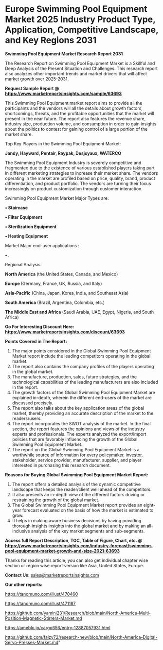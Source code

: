 # Europe Swimming Pool Equipment Market 2025 Industry Product Type, Application, Competitive Landscape, and Key Regions 2031

<strong>Swimming Pool Equipment Market Research Report 2031</strong>

The Research Report on Swimming Pool Equipment Market is a Skillful and Deep Analysis of the Present Situation and Challenges. This research report also analyzes other important trends and market drivers that will affect market growth over 2025-2031.

<strong>Request Sample Report @ <a href=https://www.marketreportsinsights.com/sample/63693>https://www.marketreportsinsights.com/sample/63693</a></strong>

This Swimming Pool Equipment market report aims to provide all the participants and the vendors will all the details about growth factors, shortcomings, threats, and the profitable opportunities that the market will present in the near future. The report also features the revenue share, industry size, production volume, and consumption in order to gain insights about the politics to contest for gaining control of a large portion of the market share.

Top Key Players in the Swimming Pool Equipment Market:

<strong>Jandy, Hayward, Pentair, Raypak, Desjoyaux, WATERCO</strong>

The Swimming Pool Equipment Industry is severely competitive and fragmented due to the existence of various established players taking part in different marketing strategies to increase their market share. The vendors operating in the market are profiled based on price, quality, brand, product differentiation, and product portfolio. The vendors are turning their focus increasingly on product customization through customer interaction.

Swimming Pool Equipment Market Major Types are:

<strong>• Staircase

• Filter Equipment

• Sterilization Equipment

• Heating Equipment</strong>

Market Major end-user applications :

<strong>• .</strong>

Regional Analysis

</u><strong><b>North America</b></strong> (the United States, Canada, and Mexico)

<strong><b>Europe </b></strong>(Germany, France, UK, Russia, and Italy)

<strong><b>Asia-Pacific</b></strong> (China, Japan, Korea, India, and Southeast Asia)

<strong><b>South America</b></strong> (Brazil, Argentina, Colombia, etc.)

<strong><b>The Middle East and Africa</b></strong> (Saudi Arabia, UAE, Egypt, Nigeria, and South Africa)

<strong>Go For Interesting Discount Here: <a href=https://www.marketreportsinsights.com/discount/63693>https://www.marketreportsinsights.com/discount/63693</a></strong>

<strong>Points Covered in The Report:</strong>
<ol>
  <li>The major points considered in the Global Swimming Pool Equipment Market report include the leading competitors operating in the global market.</li>
  <li>The report also contains the company profiles of the players operating in the global market.</li>
  <li>The manufacture, production, sales, future strategies, and the technological capabilities of the leading manufacturers are also included in the report.</li>
  <li>The growth factors of the Global Swimming Pool Equipment Market are explained in-depth, wherein the different end-users of the market are discussed precisely.</li>
  <li>The report also talks about the key application areas of the global market, thereby providing an accurate description of the market to the readers/users.</li>
  <li>The report incorporates the SWOT analysis of the market. In the final section, the report features the opinions and views of the industry experts and professionals. The experts analyzed the export/import policies that are favorably influencing the growth of the Global Swimming Pool Equipment Market.</li>
  <li>The report on the Global Swimming Pool Equipment Market is a worthwhile source of information for every policymaker, investor, stakeholder, service provider, manufacturer, supplier, and player interested in purchasing this research document.</li>
</ol>
<strong>Reasons for Buying Global Swimming Pool Equipment Market Report:</strong>

<ol>
  <li>The report offers a detailed analysis of the dynamic competitive landscape that keeps the reader/client well ahead of the competitors.</li>
  <li>It also presents an in-depth view of the different factors driving or restraining the growth of the global market.</li>
  <li>The Global Swimming Pool Equipment Market report provides an eight-year forecast evaluated on the basis of how the market is estimated to grow.</li>
  <li>It helps in making aware business decisions by having providing thorough insights insights into the global market and by making an all-inclusive analysis of the key market segments and sub-segments.</li>
</ol>
<strong>Access full Report Description, TOC, Table of Figure, Chart, etc. @ <a href=https://www.marketreportsinsights.com/industry-forecast/swimming-pool-equipment-market-growth-and-size-2021-63693>https://www.marketreportsinsights.com/industry-forecast/swimming-pool-equipment-market-growth-and-size-2021-63693</a></strong>


Thanks for reading this article; you can also get individual chapter wise section or region wise report version like Asia, United States, Europe.

<strong>Contact Us:</strong>
sales@marketreportsinsights.com

<strong>Our other reports:</strong>

<a href=https://tanomuno.com/illust/470460>https://tanomuno.com/illust/470460</a>

<a href=https://tanomuno.com/illust/471187>https://tanomuno.com/illust/471187</a>

<a href=https://github.com/yamini231/Research/blob/main/North-America-Multi-Position-Magnetic-Stirrers-Market.md>https://github.com/yamini231/Research/blob/main/North-America-Multi-Position-Magnetic-Stirrers-Market.md</a>

<a href=https://ameblo.jp/cargo656/entry-12887057931.html>https://ameblo.jp/cargo656/entry-12887057931.html</a>

<a href=https://github.com/faizy72/research-new/blob/main/North-America-Digital-Servo-Presses-Market.md>https://github.com/faizy72/research-new/blob/main/North-America-Digital-Servo-Presses-Market.md</a>"
